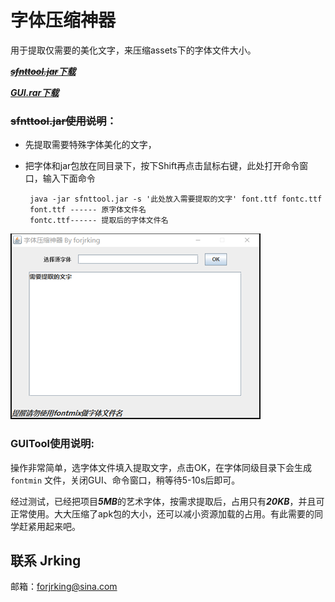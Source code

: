 # 字体压缩神器
用于提取仅需要的美化文字，来压缩assets下的字体文件大小。

[***~~sfnttool.jar~~下载***](https://github.com/forJrking/FontZip/raw/master/FontTool/sfnttool.jar)

[***GUI.rar下载***](https://github.com/forJrking/FontZip/raw/master/FontTool/GUI.rar)

### ~~sfnttool.jar使用说明~~：
 * 先提取需要特殊字体美化的文字，
 * 把字体和jar包放在同目录下，按下Shift再点击鼠标右键，此处打开命令窗口，输入下面命令 

	    java -jar sfnttool.jar -s '此处放入需要提取的文字' font.ttf fontc.ttf 
    	font.ttf ------ 原字体文件名
    	fontc.ttf------ 提取后的字体文件名

![GUI](1.png)

### GUITool使用说明:
操作非常简单，选字体文件填入提取文字，点击OK，在字体同级目录下会生成 ```fontmin``` 文件，关闭GUI、命令窗口，稍等待5-10s后即可。

经过测试，已经把项目***5MB***的艺术字体，按需求提取后，占用只有***20KB***，并且可正常使用。大大压缩了apk包的大小，还可以减小资源加载的占用。有此需要的同学赶紧用起来吧。

## 联系 Jrking
邮箱：forjrking@sina.com
